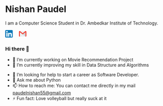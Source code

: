 # Nishan Paudel
I am a Computer Science Student in Dr. Ambedkar Institute of Technology. 

[![linkedin](https://github.com/nishan7/nishan7/blob/master/linkedin%20(1).png)](https://www.linkedin.com/in/paudelnishan/)
&nbsp; &nbsp;
[![mail](https://github.com/nishan7/nishan7/blob/master/gmail%20(1).png)](mailto:paudelnishan55@gmail.com)


### Hi there 👋



- 🔭 I’m currently working on Movie Recommendation Project
- 🌱 I’m currently improving my skill in Data Structure and Algorithms
<!-- - 👯 I’m looking to collaborate on any Machine Learning or Data Science projects.  -->
- 🤔 I’m looking for help to start a career as Software Developer.
- 💬 Ask me about Python
- 📫 How to reach me: You can contact me directly in my mail [paudelnishan55@gmail.com](mailto:paudelnishan55@gmail.com)
- ⚡ Fun fact: Love volleyball but really suck at it


